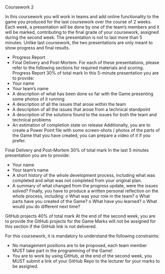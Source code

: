 Coursework 2

In this coursework you will work in teams and add online functionality to the game you produced for the last coursework over the course of 2 weeks.
Each week, a presentation will be done by one of the team’s members and it will be marked, contributing to the final grade of your coursework, assigned during the second week. The presentation is not to last more than 5 minutes.
Unlike last coursework, the two presentations are only meant to show progress and final results.
-	Progress Report
-	Final Delivery and Post-Mortem.
For each of these presentations, please refer to the following sections for required materials and scoring.
Progress Report 30% of total mark
In this 5-minute presentation you are to provide:
-	Your name
-	Your team’s name
-	A description of what has been done so far with the Game presenting some photos of it running
-	A description of all the issues that arose within the team
-	A description of all the issues that arose from a technical standpoint
-	A description of the solutions found to the issues for both the team and technical problems
-	An estimation of completion state on release
Additionally, you are to create a Power Point file with some screen-shots / photos of the parts of the Game that you have created, you can prepare a video of it if you prefer.

Final Delivery and Post-Mortem 30% of total mark
In the last 5 minutes presentation you are to provide:
-	Your name
-	Your team’s name
-	A short history of the whole development process, including what was completed and what was not completed from your original plan.
-	A summary of what changed from the progress update, were the issues solved?
Finally, you have to produce a written personal reflection on the whole process, including:
o	What was your role in the team?
o	What parts have you created of the Game?
o	What have you learned?
o	What would you do different next time? 

GitHub projects 40% of total mark
At the end of the second week, you are to provide the GitHub projects for the Game
Marks will not be assigned for this section if the GitHub link is not delivered.

For this coursework, it is mandatory to understand the following constraints:
-	No management positions are to be proposed, each team member MUST take part in the programming of the Game!
-	You are to work by using GitHub, at the end of the second week, you MUST submit a link of your GitHub Repo to the lecturer for your marks to be assigned.

